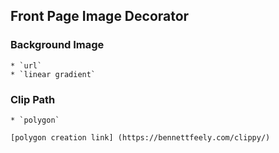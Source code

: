 ## Front Page Image Decorator

### Background Image
	* `url`
	* `linear gradient`
	
### Clip Path
	* `polygon`
	
	[polygon creation link] (https://bennettfeely.com/clippy/)
